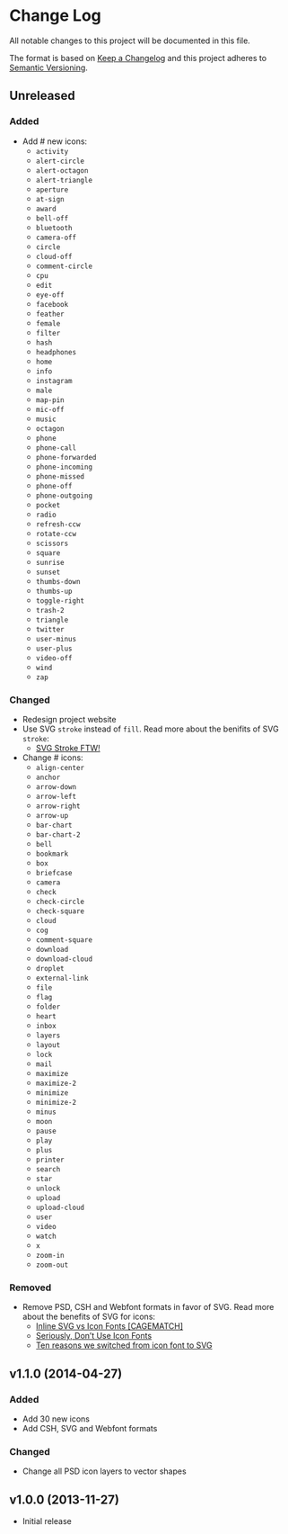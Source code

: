 # Change Log
All notable changes to this project will be documented in this file.

The format is based on [Keep a Changelog](http://keepachangelog.com/)
and this project adheres to [Semantic Versioning](http://semver.org/).

## Unreleased

### Added
- Add # new icons:
  - `activity`
  - `alert-circle`
  - `alert-octagon`
  - `alert-triangle`
  - `aperture`
  - `at-sign`
  - `award`
  - `bell-off`
  - `bluetooth`
  - `camera-off`
  - `circle`
  - `cloud-off`
  - `comment-circle`
  - `cpu`
  - `edit`
  - `eye-off`
  - `facebook`
  - `feather`
  - `female`
  - `filter`
  - `hash`
  - `headphones`
  - `home`
  - `info`
  - `instagram`
  - `male`
  - `map-pin`
  - `mic-off`
  - `music`
  - `octagon`
  - `phone`
  - `phone-call`
  - `phone-forwarded`
  - `phone-incoming`
  - `phone-missed`
  - `phone-off`
  - `phone-outgoing`
  - `pocket`
  - `radio`
  - `refresh-ccw`
  - `rotate-ccw`
  - `scissors`
  - `square`
  - `sunrise`
  - `sunset`
  - `thumbs-down`
  - `thumbs-up`
  - `toggle-right`
  - `trash-2`
  - `triangle`
  - `twitter`
  - `user-minus`
  - `user-plus`
  - `video-off`
  - `wind`
  - `zap`

### Changed
- Redesign project website
- Use SVG `stroke` instead of `fill`. Read more about the benifits of SVG `stroke`:
  - [SVG Stroke FTW!](http://danklammer.com/articles/svg-stroke-ftw/)
- Change # icons:
  - `align-center`
  - `anchor`
  - `arrow-down`
  - `arrow-left`
  - `arrow-right`
  - `arrow-up`
  - `bar-chart`
  - `bar-chart-2`
  - `bell`
  - `bookmark`
  - `box`
  - `briefcase`
  - `camera`
  - `check`
  - `check-circle`
  - `check-square`
  - `cloud`
  - `cog`
  - `comment-square`
  - `download`
  - `download-cloud`
  - `droplet`
  - `external-link`
  - `file`
  - `flag`
  - `folder`
  - `heart`
  - `inbox`
  - `layers`
  - `layout`
  - `lock`
  - `mail`
  - `maximize`
  - `maximize-2`
  - `minimize`
  - `minimize-2`
  - `minus`
  - `moon`
  - `pause`
  - `play`
  - `plus`
  - `printer`
  - `search`
  - `star`
  - `unlock`
  - `upload`
  - `upload-cloud`
  - `user`
  - `video`
  - `watch`
  - `x`
  - `zoom-in`
  - `zoom-out`

### Removed
- Remove PSD, CSH and Webfont formats in favor of SVG. Read more about the benefits of SVG for icons:
  - [Inline SVG vs Icon Fonts [CAGEMATCH]](https://css-tricks.com/icon-fonts-vs-svg/)
  - [Seriously, Don’t Use Icon Fonts](https://cloudfour.com/thinks/seriously-dont-use-icon-fonts/)
  - [Ten reasons we switched from icon font to SVG](http://ianfeather.co.uk/ten-reasons-we-switched-from-an-icon-font-to-svg/)

## v1.1.0 (2014-04-27)

### Added
- Add 30 new icons
- Add CSH, SVG and Webfont formats

### Changed
- Change all PSD icon layers to vector shapes

## v1.0.0 (2013-11-27)
- Initial release